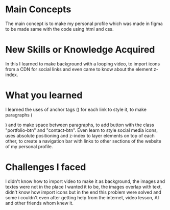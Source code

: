 # Main Concepts
The main concept is to make my personal profile which was made in figma to be made same with the code using html and css.

# New Skills or Knowledge Acquired
In this I learned to make background with a looping video, to import icons from a CDN for social links and even came to know about the element z-index.

# What you learned
I learned the uses of anchor tags (<a>) for each link to  style it, to make paragraphs (<p>) and to make space between paragraphs, to add button with the class "portfolio-btn" and "contact-btn". Even learn to style social media icons, uses absolute positioning and z-index to layer elements on top of each other, to create a navigation bar with links to other sections of the website of my personal profile.

# Challenges I faced 
I didn't know how to import video to make it as background, the images and textes were not in the place I wanted it to be, the images overlap with text, didn't know how import icons but in the end this problem were solved and some i couldn't even after getting help from the internet, video lesson, AI and other friends whom knew it.
